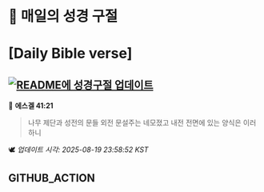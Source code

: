 # 🙏 매일의 성경 구절
# [Daily Bible verse]
## [![README에 성경구절 업데이트](https://github.com/DONGSUKA/first_test/actions/workflows/update-readme-bible.yml/badge.svg)](https://github.com/DONGSUKA/first_test/actions/workflows/update-readme-bible.yml)
<!-- START_BIBLE_VERSE -->
📖 **에스겔 41:21**
> 나무 제단과 성전의 문들 외전 문설주는 네모졌고 내전 전면에 있는 양식은 이러하니

🕊️ _업데이트 시각: 2025-08-19 23:58:52 KST_
  <!-- END_BIBLE_VERSE -->
## GITHUB_ACTION
